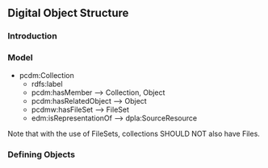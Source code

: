 
## Digital Object Structure

### Introduction

### Model

* pcdm:Collection
  * rdfs:label
  * pcdm:hasMember --> Collection, Object
  * pcdm:hasRelatedObject --> Object
  * pcdmw:hasFileSet --> FileSet
  * edm:isRepresentationOf --> dpla:SourceResource

Note that with the use of FileSets, collections SHOULD NOT also have Files.

### Defining Objects


